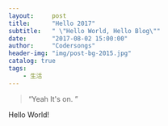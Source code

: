 ```yaml
---
layout:     post
title:      "Hello 2017"
subtitle:   " \"Hello World, Hello Blog\""
date:       "2017-08-02 15:00:00"
author:     "Codersongs"
header-img: "img/post-bg-2015.jpg"
catalog: true
tags:
    - 生活
---
```


> “Yeah It's on. ”

   Hello World!




